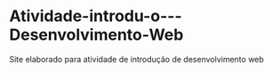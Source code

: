 # Atividade-introdu-o---Desenvolvimento-Web
Site elaborado para atividade de introdução de desenvolvimento web

